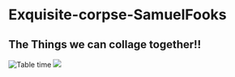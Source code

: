 # Exquisite-corpse-SamuelFooks

## The Things we can collage together!!

<img src= "https://media-cdn.tripadvisor.com/media/photo-s/06/92/e5/ca/grill-d-healthy-burgers.jpg"
  alt="Table time"/>
<img src="https://cdn.finshots.app/images/2022/09/ethereum4.png">
